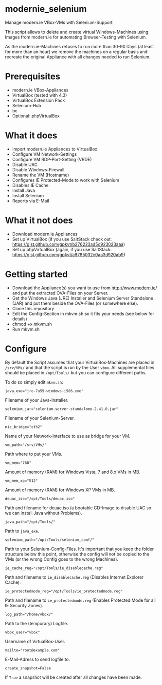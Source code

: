 modernie_selenium
=================

Manage modern.ie VBox-VMs with Selenium-Support

This script allows to delete and create virtual Windows-Machines using Images from modern.ie for automating Browser-Testing with Selenium.

As the modern.ie-Machines refuses to run more than 30-90 Days (at least for more than an hour) we remove the machines on a regular basis and recreate the original Appliance with all changes needed to run Selenium.

Prerequisites
=================

  * modern.ie VBox-Appliances
  * VirtualBox (tested with 4.3)
  * VirtualBox Extension Pack
  * Selenium-Hub
  * bc
  * Optional: phpVirtualBox
   
What it does
=================

  * Import modern.ie Appliances to VirtualBox
  * Configure VM Network-Settings
  * Configure VM RDP-Port-Setting (VRDE)
  * Disable UAC
  * Disable Windows-Firewall
  * Rename the VM (Hostname)
  * Configures IE Protected-Mode to work with Selenium
  * Disables IE Cache
  * Install Java
  * Install Selenium
  * Reports via E-Mail

What it not does
=================

  * Download modern.ie Appliances
  * Set up VirtualBox (if you use SaltStack check out: https://gist.github.com/gpkvt/b276223ad5c923023aaa)
  * Set up phpVirtualBox (again, if you use SaltStack: https://gist.github.com/gpkvt/a8785032c0aa3d920ab9)
   
Getting started
=================

  * Download the Appliance(s) you want to use from http://www.modern.ie/ and put the extracted OVA-Files on your Server. 
  * Get the Windows Java (JRE) Installer and Selenium Server Standalone (JAR) and put them beside the OVA-Files (or somewhere else).
  * Clone this repository
  * Edit the Config-Section in mkvm.sh so it fits your needs (see below for details)
  * chmod +x mkvm.sh
  * Run mkvm.sh

Configure
================

By default the Script assumes that your VirtualBox-Machines are placed in ```/srv/VMs/``` and that the script is run by the User ```vbox```. All supplemental files should be placed in ```/opt/Tools/``` but you can configure different paths.

To do so simply edit ```mkvm.sh```:

```
java_exe="jre-7u55-windows-i586.exe"
```

Filename of your Java-Installer.

```
selenium_jar="selenium-server-standalone-2.41.0.jar"
```

Filename of your Selenium-Server.

```
nic_bridge="eth2"
```

Name of your Network-Interface to use as bridge for your VM.

```
vm_path="/srv/VMs/"
```

Path where to put your VMs.

```
vm_mem="768"
```

Amount of memory (RAM) for Windows Vista, 7 and 8.x VMs in MB.

```
vm_mem_xp="512"
```

Amount of memory (RAM) for Windows XP VMs in MB.

```
deuac_iso="/opt/Tools/deuac.iso"
```

Path and filename for deuac.iso (a bootable CD-Image to disable UAC so we can install Java without Problems).

```
java_path="/opt/Tools/"
```

Path to ```java_exe```.

```
selenium_path="/opt/Tools/selenium_conf/"
```

Path to your Selenium-Config-Files. It's important that you keep the folder structure below this point, otherwise the config will not be copied to the VMs (or the wrong Config goes to the wrong Machines).

```
ie_cache_reg="/opt/Tools/ie_disablecache.reg"
```

Path and filename to ```ie_disablecache.reg``` (Disables Internet Explorer Cache).

```
ie_protectedmode_reg="/opt/Tools/ie_protectedmode.reg"
```

Path and filename to ```ie_protectedmode.reg``` (Enables Protected Mode for all IE Security Zones). 

```
log_path="/home/vbox/"
```

Path to the (temporary) Logfile.

```
vbox_user="vbox"
```

Username of VirtualBox-User.

```
mailto="root@example.com"
```

E-Mail-Adress to send logfile to.

```
create_snapshot=False
```

If ```True``` a snapshot will be created after all changes have been made.
